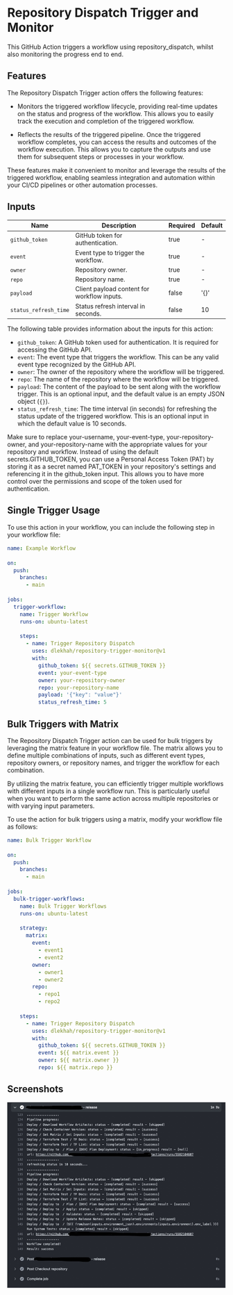 # Repository Dispatch Trigger and Monitor

This GitHub Action triggers a workflow using repository_dispatch, whilst also monitoring the progress end to end. 

## Features

The Repository Dispatch Trigger action offers the following features:

- Monitors the triggered workflow lifecycle, providing real-time updates on the status and progress of the workflow. This allows you to easily track the execution and completion of the triggered workflow.

- Reflects the results of the triggered pipeline. Once the triggered workflow completes, you can access the results and outcomes of the workflow execution. This allows you to capture the outputs and use them for subsequent steps or processes in your workflow.

These features make it convenient to monitor and leverage the results of the triggered workflow, enabling seamless integration and automation within your CI/CD pipelines or other automation processes.

## Inputs

| Name                | Description                         | Required | Default |
|---------------------|-------------------------------------|----------|---------|
| `github_token`      | GitHub token for authentication.    | true     | -       |
| `event`             | Event type to trigger the workflow. | true     | -       |
| `owner`             | Repository owner.                   | true     | -       |
| `repo`              | Repository name.                    | true     | -       |
| `payload`           | Client payload content for workflow inputs.                    | false    | '{}'    |
| `status_refresh_time` | Status refresh interval in seconds.        | false    | 10      |

The following table provides information about the inputs for this action:

- `github_token`: A GitHub token used for authentication. It is required for accessing the GitHub API.
- `event`: The event type that triggers the workflow. This can be any valid event type recognized by the GitHub API.
- `owner`: The owner of the repository where the workflow will be triggered.
- `repo`: The name of the repository where the workflow will be triggered.
- `payload`: The content of the payload to be sent along with the workflow trigger. This is an optional input, and the default value is an empty JSON object (`{}`).
- `status_refresh_time`: The time interval (in seconds) for refreshing the status update of the triggered workflow. This is an optional input in which the default value is 10 seconds.

Make sure to replace your-username, your-event-type, your-repository-owner, and your-repository-name with the appropriate values for your repository and workflow. Instead of using the default secrets.GITHUB_TOKEN, you can use a Personal Access Token (PAT) by storing it as a secret named PAT_TOKEN in your repository's settings and referencing it in the github_token input. This allows you to have more control over the permissions and scope of the token used for authentication.

## Single Trigger Usage

To use this action in your workflow, you can include the following step in your workflow file:

```yaml
name: Example Workflow

on:
  push:
    branches:
      - main

jobs:
  trigger-workflow:
    name: Trigger Workflow
    runs-on: ubuntu-latest

    steps:
      - name: Trigger Repository Dispatch
        uses: dlekhah/repository-trigger-monitor@v1
        with:
          github_token: ${{ secrets.GITHUB_TOKEN }}
          event: your-event-type
          owner: your-repository-owner
          repo: your-repository-name
          payload: '{"key": "value"}'
          status_refresh_time: 5
```

## Bulk Triggers with Matrix

The Repository Dispatch Trigger action can be used for bulk triggers by leveraging the matrix feature in your workflow file. The matrix allows you to define multiple combinations of inputs, such as different event types, repository owners, or repository names, and trigger the workflow for each combination.

By utilizing the matrix feature, you can efficiently trigger multiple workflows with different inputs in a single workflow run. This is particularly useful when you want to perform the same action across multiple repositories or with varying input parameters.

To use the action for bulk triggers using a matrix, modify your workflow file as follows:

```yaml
name: Bulk Trigger Workflow

on:
  push:
    branches:
      - main

jobs:
  bulk-trigger-workflows:
    name: Bulk Trigger Workflows
    runs-on: ubuntu-latest

    strategy:
      matrix:
        event:
          - event1
          - event2
        owner:
          - owner1
          - owner2
        repo:
          - repo1
          - repo2

    steps:
      - name: Trigger Repository Dispatch
        uses: dlekhah/repository-trigger-monitor@v1
        with:
          github_token: ${{ secrets.GITHUB_TOKEN }}
          event: ${{ matrix.event }}
          owner: ${{ matrix.owner }}
          repo: ${{ matrix.repo }}
```

## Screenshots
![Example - Successful run](./screenshots/B89D7BEE-E943-44A5-BE4D-70F7BC1D9648.jpeg)
